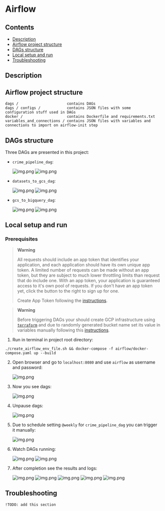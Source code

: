 # Airflow

## Contents

- [Description](#description)
- [Airflow project structure](#airflow-project-structure)
- [DAGs structure](#dags-structure)
- [Local setup and run](#local-setup-and-run)
- [Troubleshooting](#troubleshooting)

## Description

## Airflow project structure

```
dags /                      contains DAGs
dags / configs /            contains JSON files with some configuration stuff used in DAGs
docker /                    contains Dockerfile and requirements.txt
variables_and_connections / contains JSON files with variables and connections to import on airflow-init step
```

## DAGs structure

Three DAGs are presented in this project:

- `crime_pipeline_dag`:

  ![img.png](../docs/poc/airflow/airflow_crime_pipeline_dag_grid.png)
  ![img.png](../docs/poc/airflow/airflow_crime_pipeline_dag_graph.png)

- `datasets_to_gcs_dag`:

  ![img.png](../docs/poc/airflow/airflow_datasets_to_gcs_dag_grid.png)
  ![img.png](../docs/poc/airflow/airflow_datasets_to_gcs_dag_graph.png)

- `gcs_to_bigquery_dag`:

  ![img.png](../docs/poc/airflow/airflow_gcs_to_bigquery_dag_grid.png)
  ![img.png](../docs/poc/airflow/airflow_gcs_to_bigquery_dag_graph.png)

## Local setup and run

### Prerequisites

> **Warning**
>
> All requests should include an app token that identifies your application, and each application
> should have its own unique app token. A limited number of requests can be made without an app token, but they are
> subject to much lower throttling limits than request that do include one. With an app token, your application is
> guaranteed access to it's own pool of requests. If you don't have an app token yet, click the button to the right to
> sign up for one.
>
> Create App Token following the [instructions](/docs/PREREQUISITES.md#app-token-creation).

> **Warning**
>
> Before triggering DAGs your should create GCP infrastructure using [`terraform`](/terraform/README.md) and due to
> randomly generated bucket name set its value in variables manually following
> this [instructions](/docs/PREREQUISITES.md#set-gcs-bucket-variable).

1. Run in terminal in project root directory:

`./create_airflow_env_file.sh && docker-compose -f airflow/docker-compose.yaml up --build`

2. Open browser and go to `localhost:8080` and use `airflow` as username and password:

   ![img.png](../docs/poc/airflow/airflow_login.png)

3. Now you see dags:

   ![img.png](../docs/poc/airflow/airflow_home.png)

4. Unpause dags:

   ![img.png](../docs/poc/airflow/airflow_unpause_dags.png)

5. Due to schedule setting `@weekly` for `crime_pipeline_dag` you can trigger it manually:

   ![img.png](../docs/poc/airflow/airflow_trigger_root_dag.png)

6. Watch DAGs running:

   ![img.png](../docs/poc/airflow/airflow_crime_pipeline_dag_process.png)
   ![img.png](../docs/poc/airflow/airflow_datasets_to_gcs_dag_process.png)

7. After completion see the results and logs:

   ![img.png](../docs/poc/airflow/airflow_crime_pipeline_dag_success_home.png)
   ![img.png](../docs/poc/airflow/airflow_datasets_to_gcs_dag_success.png)
   ![img.png](../docs/poc/gcp/storage_crime_parquet_files.png)
   ![img.png](../docs/poc/airflow/airflow_gcs_to_bigquery_dag_success.png)
   ![img.png](../docs/poc/gcp/datasets_in_bigquery.png)

## Troubleshooting

    !TODO: add this section
